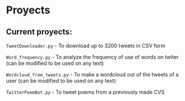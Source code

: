 # Proyects

## Current proyects:

  `TweetDownloader.py` - To download up to 3200 tweets in CSV form
  
  `Word_frequency.py` - To analyze the frequency of use of words on twiter (can be modified to be used on any text)

  `Wordcloud_from_tweets.py` - To make a wordcloud out of the tweets of a user (can be modified to be used on any text)
  
  `TwitterPoemBot.py` - To tweet poems from a previously made CVS
